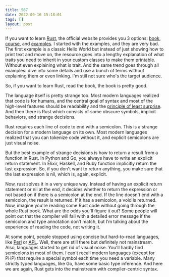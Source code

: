```yaml
---
title: 567
date: 2022-09-16 15:18:01
tags: []
layout: post
---
```


If you want to learn [Rust](https://www.rust-lang.org/), the official website provides you 3 options: [book](https://doc.rust-lang.org/book/), [course](https://github.com/rust-lang/rustlings/), and [examples](https://doc.rust-lang.org/stable/rust-by-example/). I started with the examples, and they are very bad. The first example is a classic Hello World but instead of just showing how to print text and move on, the resource goes into a lengthy explanation of what traits you need to inherit in your custom classes to make them printable. Without even explaining what is trait.  And the same trend goes through all examples: dive into some details and use a bunch of terms without explaining them or even linking. I'm still not sure who's the target audience.

So, if you want to learn Rust, read the book, the book is pretty good.

The language itself is pretty strange too. Most modern languages realized that code is for humans, and the central goal of syntax and most of the high-level features should be readability and the [principle of least surprise](https://en.wikipedia.org/wiki/Principle_of_least_astonishment). And then there is Rust which consists of some obscure symbols, implicit behaviors, and strange decisions.

Rust requires each line of code to end with a semicolon. This is a strange decision for a modern language on its own. Most modern languages realized that you can tokenize code without it, and explicit semicolons are just visual noise.

But the best example of strange decisions is how to return a result from a function in Rust. In Python and Go, you always have to write an explicit return statement. In Elixir, Haskell, and Ruby function implicitly return the last expression. So, if you don't want to return anything, you make sure that the last expression is nil, which is, again, explicit.

Now, rust solves it in a very unique way. Instead of having an explicit return statement or nil at the end, it decides whether to return the expression or not based on if there is a semicolon at the end. If the line doesn't end with a semicolon, the result is returned. If it has a semicolon, a void is returned. Now, imagine you're reading some Rust code without going through the whole Rust book. What are the odds you'll figure it out? Some people will point out that the compiler will fail with a detailed error message if the semicolon and type annotation don’t match, but I’m talking about the experience of reading the code, not writing it.

At some point, people stopped using concise but hard-to-read languages, like [Perl](https://en.wikipedia.org/wiki/Perl) or [APL](https://en.wikipedia.org/wiki/APL_(programming_language)). Well, there are still there but definitely not mainstream.  Also, languages started to get rid of visual noise. You'll hardly find semicolons in most of them. I can't recall modern languages (except for PHP) that require a special symbol each time you need a variable. Many strictly typed languages, like Go, have some basic type inference.  And here we are again, Rust gets into the mainstream with compiler-centric syntax.
